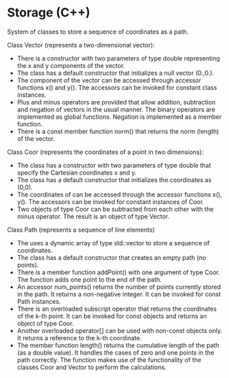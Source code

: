  # Storage (C++)
 
System of classes to store a sequence of coordinates as a path.
 
 
Class Vector (represents a two-dimensional vector): 
- There is  a constructor with two parameters of type double representing the x and y components of the vector.
- The class has a default constructor that initializes a null vector (0.,0.).
- The component of the vector can be accessed through accessor functions x() and y(). The accessors can be invoked for constant class       instances.
- Plus and minus operators are provided that allow addition, subtraction and negation of vectors in the usual manner. The binary             operators are implemented as global functions. Negation is implemented as a member function.
- There is a const member function norm() that returns the norm (length) of the vector.


Class Coor (represents the coordinates of a point in two dimensions):
- The class has a constructor with two parameters of type double that specify the Cartesian coordinates x and y.
- The class has a default constructor that initializes the  coordinates as (0,0).
- The coordinates of can be accessed through the accessor functions x(), y(). The accessors can be invoked for constant instances of Coor.
- Two objects of type Coor can be subtracted from each other with the minus operator. The result is an object of type Vector.


Class Path (represents a sequence of line elements)
- The uses a dynamic array of type std::vector<Coor> to store a sequence of coordinates.
- The class has a default constructor that creates an empty path (no points).
- There is a member function addPoint() with one argument of type Coor.  The function adds one point to the end of the path. 
- An accessor num_points() returns the number of points currently stored in the path. It returns a non-negative integer. It can be invoked  for const Path instances.
- There is an overloaded subscript operator that returns the coordinates of the k-th point. It can be invoked for const objects and         returns an object of type Coor.
- Another overloaded operator[] can be used with non-const objects only. It returns a reference to the k-th coordinate.
- The member function length() returns the cumulative length of the path (as a double value). It handles the cases of zero and one points   in the path correctly. The function makes use of the functionality of the classes Coor and Vector to perform the calculations.
